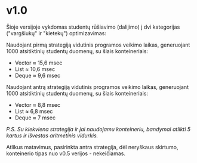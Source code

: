 # v1.0

Šioje versijoje vykdomas studentų rūšiavimo (dalijimo) į dvi kategorijas ("vargšiukų" ir "kietekų") optimizavimas:

Naudojant pirmą strategiją vidutinis programos veikimo laikas, generuojant 1000 atsitiktinių studentų duomenų, su šiais konteineriais:

* Vector ≈ 15,6 msec
* List ≈ 10,6 msec
* Deque ≈ 9,6 msec

Naudojant antrą strategiją vidutinis programos veikimo laikas, generuojant 1000 atsitiktinių studentų duomenų, su šiais konteineriais:

* Vector ≈ 8,8 msec
* List ≈ 6,8 msec
* Deque ≈ 7 msec

_P.S. Su kiekviena strategija ir jai naudojamu konteineriu, bandymai atlikti 5 kartus ir išvestas aritmetinis vidurkis._

Atlikus matavimus, pasirinkta antra strategija, dėl neryškaus skirtumo, konteinerio tipas nuo v0.5 verijos - nekeičiamas.
